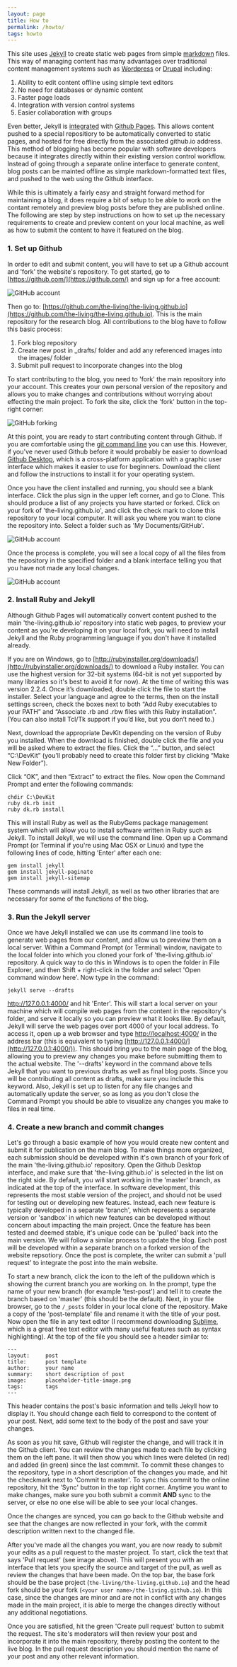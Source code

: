 ```yaml
---
layout: page
title: How to
permalink: /howto/
tags: howto
---
```


This site uses [Jekyll](https://jekyllrb.com/) to create static web pages from simple [markdown](https://github.com/adam-p/markdown-here/wiki/Markdown-Cheatsheet) files. This way of managing content has many advantages over traditional content management systems such as [Wordpress]() or [Drupal]() including:

1. Ability to edit content offline using simple text editors
2. No need for databases or dynamic content
5. Faster page loads
3. Integration with version control systems
4. Easier collaboration with groups

Even better, Jekyll is [integrated](https://help.github.com/articles/using-jekyll-as-a-static-site-generator-with-github-pages/) with [Github Pages](https://pages.github.com/). This allows content pushed to a special repositiory to be automatically converted to static pages, and hosted for free directly from the associated github.io address. This method of blogging has become popular with software developers because it integrates directly within their existing version control workflow. Instead of going through a separate online interface to generate content, blog posts can be mainted offline as simple markdown-formatted text files, and pushed to the web using the Github interface.

While this is ultimately a fairly easy and straight forward method for maintaining a blog, it does require a bit of setup to be able to work on the contant remotely and preview blog posts before they are published online. The following are step by step instructions on how to set up the necessary requirements to create and preview content on your local machine, as well as how to submit the content to have it featured on the blog.

### 1. Set up Github

In order to edit and submit content, you will have to set up a Github account and 'fork' the website's repository. To get started, go to [https://github.com/](https://github.com/) and sign up for a free account:

![GitHub account](/images/github01.png)

Then go to: [https://github.com/the-living/the-living.github.io](https://github.com/the-living/the-living.github.io). This is the main repository for the research blog. All contributions to the blog have to follow this basic process:

1. Fork blog repository
2. Create new post in _drafts/ folder and add any referenced images into the images/ folder
3. Submit pull request to incorporate changes into the blog

To start contributing to the blog, you need to 'fork' the main repository into your account. This creates your own personal version of the repository and allows you to make changes and contributions without worrying about effecting the main project. To fork the site, click the 'fork' button in the top-right corner:

![GitHub forking](/images/github02.png)

At this point, you are ready to start contributing content through Github. If you are comfortable using the [git command line](https://git-scm.com/book/en/v2/Getting-Started-The-Command-Line) you can use this. However, if you've never used Github before it would probably be easier to download [Github Desktop](https://desktop.github.com/), which is a cross-platform application with a graphic user interface which makes it easier to use for beginners. Download the client and follow the instructions to install it for your operating system.

Once you have the client installed and running, you should see a blank interface. Click the plus sign in the upper left corner, and go to Clone. This should produce a list of any projects you have started or forked. Click on your fork of 'the-living.github.io', and click the check mark to clone this repository to your local computer. It will ask you where you want to clone the repository into. Select a folder such as 'My Documents/GitHub'. 

![GitHub account](/images/github04.png)

Once the process is complete, you will see a local copy of all the files from the repository in the specified folder and a blank interface telling you that you have not made any local changes. 

![GitHub account](/images/github05.png)

### 2. Install Ruby and Jekyll

Although Github Pages will automatically convert content pushed to the main 'the-living.github.io' repository into static web pages, to preview your content as you're developing it on your local fork, you will need to install Jekyll and the Ruby programming language if you don't have it installed already.

If you are on Windows, go to [http://rubyinstaller.org/downloads/](http://rubyinstaller.org/downloads/) to download a Ruby installer. You can use the highest version for 32-bit systems (64-bit is not yet supported by many libraries so it's best to avoid it for now). At the time of writing this was version 2.2.4. Once it’s downloaded, double click the file to start the installer. Select your language and agree to the terms, then on the install settings screen, check the boxes next to both “Add Ruby executables to your PATH” and “Associate .rb and .rbw files with this Ruby installation”. (You can also install Tcl/Tk support if you’d like, but you don’t need to.)

Next, download the appropriate DevKit depending on the version of Ruby you installed. When the download is finished, double click the file and you will be asked where to extract the files. Click the “…” button, and select “C:\DevKit” (you’ll probably need to create this folder first by clicking “Make New Folder”).

Click “OK”, and then “Extract” to extract the files. Now open the Command Prompt and enter the following commands:

```
chdir C:\DevKit
ruby dk.rb init
ruby dk.rb install
```

This will install Ruby as well as the RubyGems package management system which will allow you to install software written in Ruby such as Jekyll. To install Jekyll, we will use the command line. Open up a Command Prompt (or Terminal if you're using Mac OSX or Linux) and type the following lines of code, hitting 'Enter' after each one:

```
gem install jekyll
gem install jekyll-paginate
gem install jekyll-sitemap
```

These commands will install Jekyll, as well as two other libraries that are necessary for some of the functions of the blog.

### 3. Run the Jekyll server

Once we have Jekyll installed we can use its command line tools to generate web pages from our content, and allow us to preview them on a local server. Within a Command Prompt (or Terminal) window, navigate to the local folder into which you cloned your fork of 'the-living.github.io' repository. A quick way to do this in Windows is to open the folder in File Explorer, and then Shift + right-click in the folder and select 'Open command window here'. Now type in the command:

```
jekyll serve --drafts
```
http://127.0.0.1:4000/
and hit 'Enter'. This will start a local server on your machine which will compile web pages from the content in the repository's folder, and serve it locally so you can preview what it looks like. By default, Jekyll will serve the web pages over port 4000 of your local address. To access it, open up a web browser and type [http://localhost:4000/](http://localhost:4000/) in the address bar (this is equivalent to typing [http://127.0.0.1:4000/](http://127.0.0.1:4000/)). This should bring you to the main page of the blog, allowing you to preview any changes you make before submitting them to the actual website. The '--drafts' keyword in the command above tells Jekyll that you want to previous drafts as well as final blog posts. Since you will be contributing all content as drafts, make sure you include this keyword. Also, Jekyll is set up to listen for any file changes and automatically update the server, so as long as you don't close the Command Prompt you should be able to visualize any changes you make to files in real time.

### 4. Create a new branch and commit changes

Let's go through a basic example of how you would create new content and submit it for publication on the main blog. To make things more organized, each submission should be developed within it's own branch of your fork of the main 'the-living.github.io' repository. Open the Github Desktop interface, and make sure that 'the-living.github.io' is selected in the list on the right side. By default, you will start working in the 'master' branch, as indicated at the top of the interface. In software development, this represents the most stable version of the project, and should not be used for testing out or developing new features. Instead, each new feature is typically developed in a separate 'branch', which represents a separate version or 'sandbox' in which new features can be developed without concern about impacting the main project. Once the feature has been tested and deemed stable, it's unique code can be 'pulled' back into the main version. We will follow a similar process to update the blog. Each post will be developed within a separate branch on a forked version of the website repsotiory. Once the post is complete, the writer can submit a 'pull request' to integrate the post into the main website.

To start a new branch, click the icon to the left of the pulldown which is showing the current branch you are working on. In the prompt, type the name of your new branch (for example 'test-post') and tell it to create the branch based on 'master' (this should be the default). Next, in your file browser, go to the `/_posts` folder in your local clone of the repository. Make a copy of the 'post-template' file and rename it with the title of your post. Now open the file in any text editor (I recommend downloading [Sublime](http://www.sublimetext.com/), which is a great free text editor with many useful features such as syntax highlighting). At the top of the file you should see a header similar to:

```
---
layout:     post
title:      post template
author:     your name
summary:    short description of post
image:		placeholder-title-image.png
tags:		tags
---
```

This header contains the post's basic information and tells Jekyll how to display it. You should change each field to correspond to the content of your post. Next, add some text to the body of the post and save your changes.

As soon as you hit save, Github will register the change, and will track it in the Github client. You can review the changes made to each file by clicking them on the left pane. It will then show you which lines were deleted (in red) and added (in green) since the last commmit. To commit these changes to the repository, type in a short description of the changes you made, and hit the checkmark next to 'Commit to master'. To sync this commit to the online repository, hit the 'Sync' button in the top right corner. Anytime you want to make changes, make sure you both submit a commit **AND** sync to the server, or else no one else will be able to see your local changes.

Once the changes are synced, you can go back to the Github website and see that the changes are now reflected in your fork, with the commit description written next to the changed file. 

After you've made all the changes you want, you are now ready to submit your edits as a pull request to the master project. To start, click the text that says 'Pull request' (see image above). This will present you with an interface that lets you specify the source and target of the pull, as well as review the changes that have been made. On the top bar, the base fork should be the base project (`the-living/the-living.github.io`) and the head fork should be your fork (`<your user name>/the-living.github.io`). In this case, since the changes are minor and are not in conflict with any changes made in the main project, it is able to merge the changes directly without any additional negotiations. 

Once you are satisfied, hit the green 'Create pull request' button to submit the request. The site's moderators will then review your post and incorporate it into the main repository, thereby posting the content to the live blog. In the pull request description you should mention the name of your post and any other relevant information.